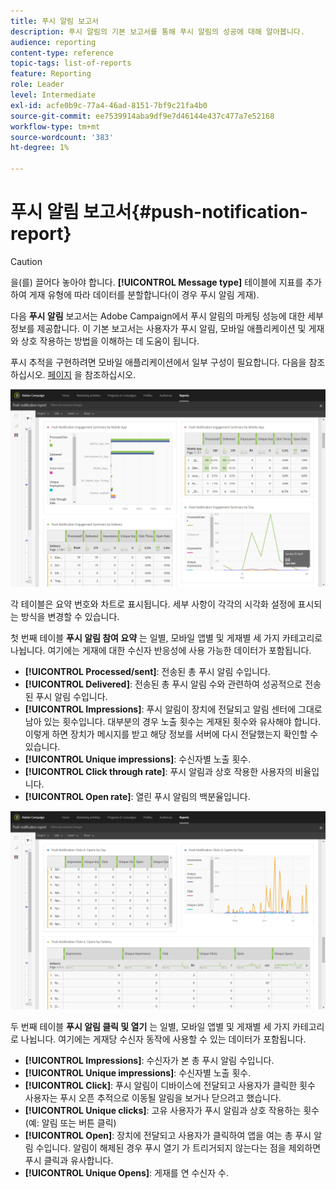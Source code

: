 ```yaml
---
title: 푸시 알림 보고서
description: 푸시 알림의 기본 보고서를 통해 푸시 알림의 성공에 대해 알아봅니다.
audience: reporting
content-type: reference
topic-tags: list-of-reports
feature: Reporting
role: Leader
level: Intermediate
exl-id: acfe0b9c-77a4-46ad-8151-7bf9c21fa4b0
source-git-commit: ee7539914aba9df9e7d46144e437c477a7e52168
workflow-type: tm+mt
source-wordcount: '383'
ht-degree: 1%

---
```


# 푸시 알림 보고서{#push-notification-report}

>[!CAUTION]
>
>을(를) 끌어다 놓아야 합니다. **[!UICONTROL Message type]** 테이블에 지표를 추가하여 게재 유형에 따라 데이터를 분할합니다(이 경우 푸시 알림 게재).

다음 **푸시 알림** 보고서는 Adobe Campaign에서 푸시 알림의 마케팅 성능에 대한 세부 정보를 제공합니다. 이 기본 보고서는 사용자가 푸시 알림, 모바일 애플리케이션 및 게재와 상호 작용하는 방법을 이해하는 데 도움이 됩니다.

푸시 추적을 구현하려면 모바일 애플리케이션에서 일부 구성이 필요합니다. 다음을 참조하십시오. [페이지](../../administration/using/push-tracking.md) 을 참조하십시오.

![](assets/dynamic_report_push.png)

각 테이블은 요약 번호와 차트로 표시됩니다. 세부 사항이 각각의 시각화 설정에 표시되는 방식을 변경할 수 있습니다.

첫 번째 테이블 **푸시 알림 참여 요약** 는 일별, 모바일 앱별 및 게재별 세 가지 카테고리로 나뉩니다. 여기에는 게재에 대한 수신자 반응성에 사용 가능한 데이터가 포함됩니다.

* **[!UICONTROL Processed/sent]**: 전송된 총 푸시 알림 수입니다.
* **[!UICONTROL Delivered]**: 전송된 총 푸시 알림 수와 관련하여 성공적으로 전송된 푸시 알림 수입니다.
* **[!UICONTROL Impressions]**: 푸시 알림이 장치에 전달되고 알림 센터에 그대로 남아 있는 횟수입니다. 대부분의 경우 노출 횟수는 게재된 횟수와 유사해야 합니다. 이렇게 하면 장치가 메시지를 받고 해당 정보를 서버에 다시 전달했는지 확인할 수 있습니다.
* **[!UICONTROL Unique impressions]**: 수신자별 노출 횟수.
* **[!UICONTROL Click through rate]**: 푸시 알림과 상호 작용한 사용자의 비율입니다.
* **[!UICONTROL Open rate]**: 열린 푸시 알림의 백분율입니다.

![](assets/dynamic_report_push_2.png)

두 번째 테이블 **푸시 알림 클릭 및 열기** 는 일별, 모바일 앱별 및 게재별 세 가지 카테고리로 나뉩니다. 여기에는 게재당 수신자 동작에 사용할 수 있는 데이터가 포함됩니다.

* **[!UICONTROL Impressions]**: 수신자가 본 총 푸시 알림 수입니다.
* **[!UICONTROL Unique impressions]**: 수신자별 노출 횟수.
* **[!UICONTROL Click]**: 푸시 알림이 디바이스에 전달되고 사용자가 클릭한 횟수 사용자는 푸시 오픈 추적으로 이동될 알림을 보거나 닫으려고 했습니다.
* **[!UICONTROL Unique clicks]**: 고유 사용자가 푸시 알림과 상호 작용하는 횟수(예: 알림 또는 버튼 클릭)
* **[!UICONTROL Open]**: 장치에 전달되고 사용자가 클릭하여 앱을 여는 총 푸시 알림 수입니다. 알림이 해제된 경우 푸시 열기 가 트리거되지 않는다는 점을 제외하면 푸시 클릭과 유사합니다.
* **[!UICONTROL Unique Opens]**: 게재를 연 수신자 수.
